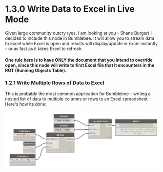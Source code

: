 # 1.3.0 Write Data to Excel in Live Mode

Given large community outcry (yes, I am looking at you - Shane Burger) I decided to include this node in Bumblebee. It will allow you to stream data to Excel while Excel is open and results will display/update in Excel instantly - or as fast as it takes Excel to refresh. 

#### One rule here is to have ONLY the document that you intend to override open, since this node will write to first Excel file that it encounters in the ROT (Running Objects Table). 

### 1.2.1 Write Multiple Rows of Data to Excel

This is probably the most common application for Bumblebee - writing a nested list of data to multiple columns or rows to an Excel spreadsheet. Here's how its done: 

![](image01.png)

